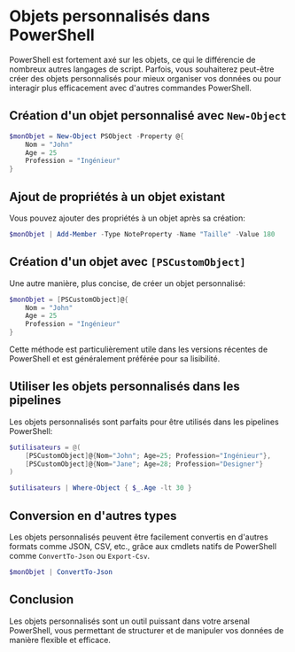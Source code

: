 # Objets personnalisés dans PowerShell

PowerShell est fortement axé sur les objets, ce qui le différencie de nombreux autres langages de script. Parfois, vous souhaiterez peut-être créer des objets personnalisés pour mieux organiser vos données ou pour interagir plus efficacement avec d'autres commandes PowerShell.

## Création d'un objet personnalisé avec `New-Object`

```powershell
$monObjet = New-Object PSObject -Property @{
    Nom = "John"
    Age = 25
    Profession = "Ingénieur"
}
```

## Ajout de propriétés à un objet existant

Vous pouvez ajouter des propriétés à un objet après sa création:

```powershell
$monObjet | Add-Member -Type NoteProperty -Name "Taille" -Value 180
```

## Création d'un objet avec `[PSCustomObject]`

Une autre manière, plus concise, de créer un objet personnalisé:

```powershell
$monObjet = [PSCustomObject]@{
    Nom = "John"
    Age = 25
    Profession = "Ingénieur"
}
```

Cette méthode est particulièrement utile dans les versions récentes de PowerShell et est généralement préférée pour sa lisibilité.

## Utiliser les objets personnalisés dans les pipelines

Les objets personnalisés sont parfaits pour être utilisés dans les pipelines PowerShell:

```powershell
$utilisateurs = @(
    [PSCustomObject]@{Nom="John"; Age=25; Profession="Ingénieur"},
    [PSCustomObject]@{Nom="Jane"; Age=28; Profession="Designer"}
)

$utilisateurs | Where-Object { $_.Age -lt 30 }
```

## Conversion en d'autres types

Les objets personnalisés peuvent être facilement convertis en d'autres formats comme JSON, CSV, etc., grâce aux cmdlets natifs de PowerShell comme `ConvertTo-Json` ou `Export-Csv`.

```powershell
$monObjet | ConvertTo-Json
```

## Conclusion

Les objets personnalisés sont un outil puissant dans votre arsenal PowerShell, vous permettant de structurer et de manipuler vos données de manière flexible et efficace.
